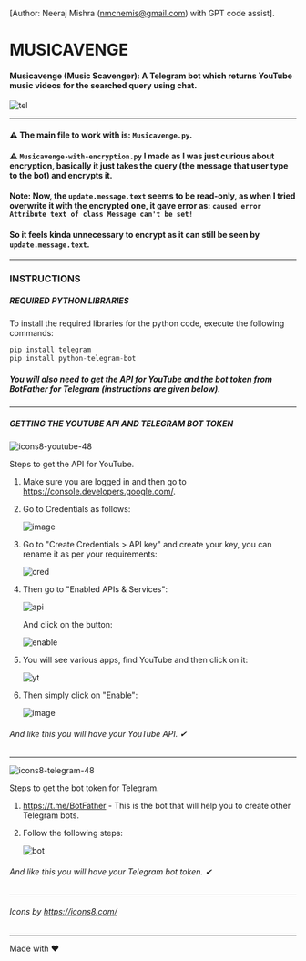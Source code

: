 [Author: Neeraj Mishra (nmcnemis@gmail.com) with GPT code assist].

# MUSICAVENGE
#### Musicavenge (Music Scavenger): A Telegram bot which returns YouTube music videos for the searched query using chat.

![tel](https://github.com/user-attachments/assets/6b3c6e68-2b04-4947-8c27-29feacaa24d4)

-----


#### ⚠ The main file to work with is: ```Musicavenge.py```.

#### ⚠ ```Musicavenge-with-encryption.py``` I made as I was just curious about encryption, basically it just takes the query (the message that user type to the bot) and encrypts it.
#### Note: Now, the ```update.message.text``` seems to be read-only, as when I tried overwrite it with the encrypted one, it gave error as: ```caused error Attribute text of class Message can't be set!```
#### So it feels kinda unnecessary to encrypt as it can still be seen by ```update.message.text```.

-----

### INSTRUCTIONS

##### REQUIRED PYTHON LIBRARIES
To install the required libraries for the python code, execute the following commands:
```python
pip install telegram
pip install python-telegram-bot
```
##### You will also need to get the API for YouTube and the bot token from BotFather for Telegram (instructions are given below).

-----

##### GETTING THE YOUTUBE API AND TELEGRAM BOT TOKEN

![icons8-youtube-48](https://github.com/user-attachments/assets/488f6948-141f-4cdd-818e-9a4b62d95323)

Steps to get the API for YouTube.

1. Make sure you are logged in and then go to https://console.developers.google.com/.
2. Go to Credentials as follows:

   ![image](https://github.com/user-attachments/assets/6c684fd2-6fc1-48db-8b46-bdaeccc3ec73)

3. Go to "Create Credentials > API key" and create your key, you can rename it as per your requirements:

   ![cred](https://github.com/user-attachments/assets/414c8961-2c91-4493-8c88-63b7ad2b3e11)

4. Then go to "Enabled APIs & Services":

   ![api](https://github.com/user-attachments/assets/12c3501c-b7d8-4a19-901d-f37581984580)

   And click on the button:
   
   ![enable](https://github.com/user-attachments/assets/699b974f-495b-4231-a3f0-b2de9c715b88)

5. You will see various apps, find YouTube and then click on it:

   ![yt](https://github.com/user-attachments/assets/549ab059-4c53-444e-8722-c33a7001bdcd)

6. Then simply click on "Enable":

   ![image](https://github.com/user-attachments/assets/72bee5e3-c526-40e1-8311-48e38fd67eab)

  ###### And like this you will have your YouTube API. ✔
-----

![icons8-telegram-48](https://github.com/user-attachments/assets/39a06a2d-1894-4496-8a85-db4cdcf61cc3)

Steps to get the bot token for Telegram.

1. https://t.me/BotFather - This is the bot that will help you to create other Telegram bots.
2. Follow the following steps:

   ![bot](https://github.com/user-attachments/assets/68eb16c5-5051-4b4c-bee9-ef5671cf3aae)

###### And like this you will have your Telegram bot token. ✔

-----
###### Icons by https://icons8.com/
-----
Made with ❤
